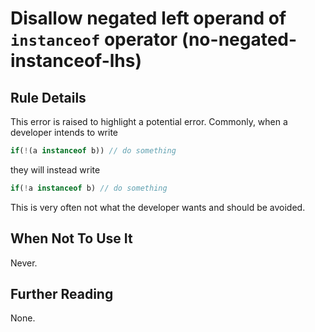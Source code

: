 # Disallow negated left operand of `instanceof` operator (no-negated-instanceof-lhs)

## Rule Details

This error is raised to highlight a potential error. Commonly, when a developer intends to write

```js
if(!(a instanceof b)) // do something
```

they will instead write

```js
if(!a instanceof b) // do something
```

This is very often not what the developer wants and should be avoided.

## When Not To Use It

Never.

## Further Reading

None.
